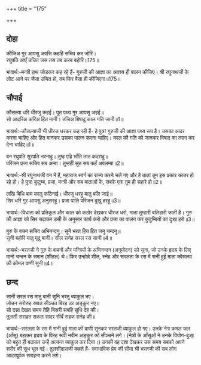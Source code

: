 +++
title = "175"

+++
## दोहा
कीजिअ गुर आयसु अवसि कहहिं सचिव कर जोरि।  
रघुपति आएँ उचित जस तस तब करब बहोरि॥175॥  

भावार्थ:-मन्त्री हाथ जोडकर कह रहे हैं- गुरुजी की आज्ञा का अवश्य ही पालन कीजिए। श्री रघुनाथजी के लौट आने पर जैसा उचित हो, तब फिर वैसा ही कीजिएगा॥175॥  




## चौपाई
कौसल्या धरि धीरजु कहई। पूत पथ्य गुर आयसु अहई॥  
सो आदरिअ करिअ हित मानी। तजिअ बिषादु काल गति जानी॥1॥  

भावार्थ:-कौसल्याजी भी धीरज धरकर कह रही हैं- हे पुत्र! गुरुजी की आज्ञा पथ्य रूप है। उसका आदर करना चाहिए और हित मानकर उसका पालन करना चाहिए। काल की गति को जानकर विषाद का त्याग कर देना चाहिए॥1॥  

बन रघुपति सुरपति नरनाहू। तुम्ह एहि भाँति तात कदराहू॥  
परिजन प्रजा सचिव सब अम्बा। तुम्हहीं सुत सब कहँ अवलम्बा॥2॥  

भावार्थ:-श्री रघुनाथजी वन में हैं, महाराज स्वर्ग का राज्य करने चले गए और हे तात! तुम इस प्रकार कातर हो रहे हो। हे पुत्र! कुटुम्ब, प्रजा, मन्त्री और सब माताओं के, सबके एक तुम ही सहारे हो॥2॥  

लखि बिधि बाम कालु कठिनाई। धीरजु धरहु मातु बलि जाई॥  
सिर धरि गुर आयसु अनुसरहू। प्रजा पालि परिजन दुखु हरहू॥3॥  

भावार्थ:-विधाता को प्रतिकूल और काल को कठोर देखकर धीरज धरो, माता तुम्हारी बलिहारी जाती है। गुरु की आज्ञा को सिर चढाकर उसी के अनुसार कार्य करो और प्रजा का पालन कर कुटुम्बियों का दुःख हरो॥3॥  

गुरु के बचन सचिव अभिनन्दनु। सुने भरत हिय हित जनु चन्दनु॥  
सुनी बहोरि मातु मृदु बानी। सील सनेह सरल रस सानी॥4॥  

भावार्थ:-भरतजी ने गुरु के वचनों और मन्त्रियों के अभिनन्दन (अनुमोदन) को सुना, जो उनके हृदय के लिए मानो चन्दन के समान (शीतल) थे। फिर उन्होन्ने शील, स्नेह और सरलता के रस में सनी हुई माता कौसल्या की कोमल वाणी सुनी॥4॥  

## छन्द
सानी सरल रस मातु बानी सुनि भरतु ब्याकुल भए।  
लोचन सरोरुह स्रवत सीञ्चत बिरह उर अङ्कुर नए॥  
सो दसा देखत समय तेहि बिसरी सबहि सुधि देह की।  
तुलसी सराहत सकल सादर सीवँ सहज सनेह की॥  

भावार्थ:-सरलता के रस में सनी हुई माता की वाणी सुनकर भरतजी व्याकुल हो गए। उनके नेत्र कमल जल (आँसू) बहाकर हृदय के विरह रूपी नवीन अङ्कुर को सीञ्चने लगे। (नेत्रों के आँसुओं ने उनके वियोग-दुःख को बहुत ही बढाकर उन्हें अत्यन्त व्याकुल कर दिया।) उनकी वह दशा देखकर उस समय सबको अपने शरीर की सुध भूल गई। तुलसीदासजी कहते हैं- स्वाभाविक प्रेम की सीमा श्री भरतजी की सब लोग आदरपूर्वक सराहना करने लगे।  

